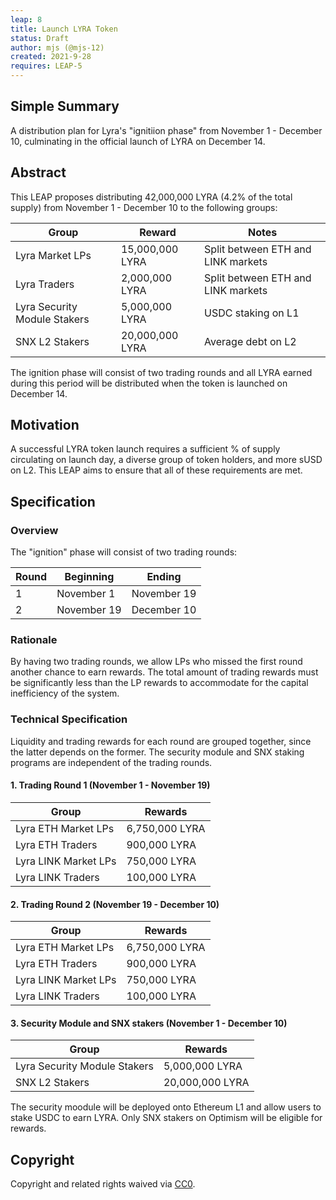 ```yaml
---
leap: 8
title: Launch LYRA Token
status: Draft
author: mjs (@mjs-12)
created: 2021-9-28
requires: LEAP-5
---
```


## Simple Summary

A distribution plan for Lyra's "ignitiion phase" from November 1 - December 10, culminating in the official launch of LYRA on December 14.

## Abstract

This LEAP proposes distributing 42,000,000 LYRA (4.2% of the total supply) from November 1 - December 10 to the following groups:

| Group | Reward | Notes |
| ------------- | ------------- | ---------------- |
| Lyra Market LPs| 15,000,000 LYRA | Split between ETH and LINK markets	 |
| Lyra Traders | 2,000,000 LYRA | Split between ETH and LINK markets   |
| Lyra Security Module Stakers | 5,000,000 LYRA | USDC staking on L1  |
| SNX L2 Stakers | 20,000,000 LYRA | Average debt on L2 |

The ignition phase will consist of two trading rounds and all LYRA earned during this period will be distributed when the token is launched on December 14.

## Motivation

A successful LYRA token launch requires a sufficient % of supply circulating on launch day, a diverse group of token holders, and more sUSD on L2. This LEAP aims to ensure that all of these requirements are met.

## Specification

### Overview

The "ignition" phase will consist of two trading rounds:

| Round          | Beginning | Ending         |
| ------------- | ------------- | ---------------- |
| 1 | November 1 | November 19 |
| 2 | November 19 | December 10  |


### Rationale

By having two trading rounds, we allow LPs who missed the first round another chance to earn rewards. The total amount of trading rewards must be significantly less than the LP rewards to accommodate for the capital inefficiency of the system.

### Technical Specification

Liquidity and trading rewards for each round are grouped together, since the latter depends on the former. The security module and SNX staking programs are independent of the trading rounds.

#### 1. Trading Round 1 (November 1  - November 19)

| Group          | Rewards |
| ------------- | ------------- |
| Lyra ETH Market LPs | 6,750,000 LYRA |
| Lyra ETH Traders | 900,000 LYRA |
| Lyra LINK Market LPs | 750,000 LYRA |
| Lyra LINK Traders | 100,000 LYRA |

#### 2. Trading Round 2 (November 19 - December 10)

| Group          | Rewards |
| ------------- | ------------- |
| Lyra ETH Market LPs | 6,750,000 LYRA |
| Lyra ETH Traders | 900,000 LYRA |
| Lyra LINK Market LPs | 750,000 LYRA |
| Lyra LINK Traders | 100,000 LYRA |

#### 3. Security Module and SNX stakers (November 1 - December 10)

| Group          | Rewards |
| ------------- | ------------- |
| Lyra Security Module Stakers | 5,000,000 LYRA |
| SNX L2 Stakers | 20,000,000 LYRA |

The security moodule will be deployed onto Ethereum L1 and allow users to stake USDC to earn LYRA. Only SNX stakers on Optimism will be eligible for rewards.

## Copyright
Copyright and related rights waived via [CC0](https://creativecommons.org/publicdomain/zero/1.0/).
